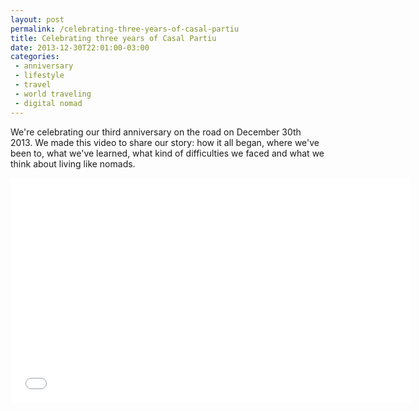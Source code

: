 ```yaml
---
layout: post
permalink: /celebrating-three-years-of-casal-partiu
title: Celebrating three years of Casal Partiu
date: 2013-12-30T22:01:00-03:00
categories:
 - anniversary
 - lifestyle
 - travel
 - world traveling
 - digital nomad
---
```

We're celebrating our third anniversary on the road on December 30th 2013. We made this video to share our story: how it all began, where we've been to, what we've learned, what kind of difficulties we faced and what we think about living like nomads.

<center>
<iframe width="640" height="360" src="//www.youtube.com/embed/iNjaUpEWa_U?rel=0" frameborder="0" allowfullscreen></iframe>
</center>